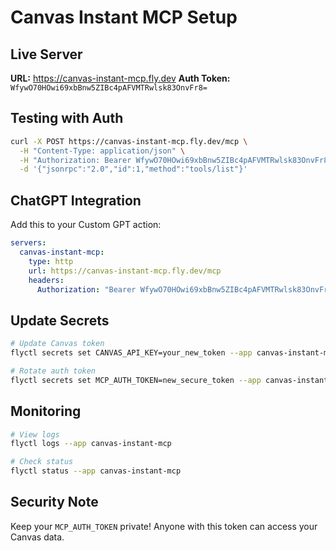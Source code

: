 # Canvas Instant MCP Setup

## Live Server
**URL:** https://canvas-instant-mcp.fly.dev
**Auth Token:** `WfywO70HOwi69xbBnw5ZIBc4pAFVMTRwlsk83OnvFr8=`

## Testing with Auth

```bash
curl -X POST https://canvas-instant-mcp.fly.dev/mcp \
  -H "Content-Type: application/json" \
  -H "Authorization: Bearer WfywO70HOwi69xbBnw5ZIBc4pAFVMTRwlsk83OnvFr8=" \
  -d '{"jsonrpc":"2.0","id":1,"method":"tools/list"}'
```

## ChatGPT Integration

Add this to your Custom GPT action:

```yaml
servers:
  canvas-instant-mcp:
    type: http
    url: https://canvas-instant-mcp.fly.dev/mcp
    headers:
      Authorization: "Bearer WfywO70HOwi69xbBnw5ZIBc4pAFVMTRwlsk83OnvFr8="
```

## Update Secrets

```bash
# Update Canvas token
flyctl secrets set CANVAS_API_KEY=your_new_token --app canvas-instant-mcp

# Rotate auth token
flyctl secrets set MCP_AUTH_TOKEN=new_secure_token --app canvas-instant-mcp
```

## Monitoring

```bash
# View logs
flyctl logs --app canvas-instant-mcp

# Check status
flyctl status --app canvas-instant-mcp
```

## Security Note
Keep your `MCP_AUTH_TOKEN` private! Anyone with this token can access your Canvas data.
